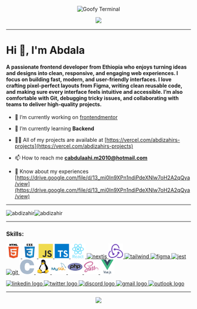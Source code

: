 <!-- 💥 FUNKY ANIMATED HEADING -->
<p align="center">
  <img src="https://readme-typing-svg.herokuapp.com?font=Comic+Sans+MS&size=30&duration=4000&pause=1000&color=00FFAA&background=121212&width=800&lines=Warning%3A+Professional+Goofball+Detected+%F0%9F%A4%A8;console.log(%22Hello+World%22)+%2F%2F+Pls+work;if(amnaCoding)+%7B+pizzaRequired+%3D+true+%7D;404%3A+Seriousness+Not+Found+%F0%9F%98%88" alt="Goofy Terminal">
</p>

<p align="center">
  <img src="https://media3.giphy.com/media/v1.Y2lkPTc5MGI3NjExcnVna24zMnZ3eTk3cXh2ajA2NGNiNHNmNWNxcWRzb2wwd2IxYnd2bSZlcD12MV9pbnRlcm5hbF9naWZfYnlfaWQmY3Q9Zw/EZr27ZbJwmjE9PGyLN/giphy.gif" width="200">
</p>

---

<h1>Hi 👋, I'm Abdala</h1>
<h4>A passionate frontend developer from Ethiopia who enjoys turning ideas and designs into clean, responsive, and engaging web experiences.  
I focus on building fast, modern, and user-friendly interfaces.  
I love crafting pixel-perfect layouts from Figma, writing clean reusable code, and making sure every interface feels intuitive and accessible. I’m also comfortable with Git, debugging tricky issues, and collaborating with teams to deliver high-quality projects.</h4>

- 🔭 I’m currently working on [frontendmentor](https://www.frontendmentor.io/profile/abdizahir)

- 🌱 I’m currently learning **Backend**

- 👨‍💻 All of my projects are available at [https://vercel.com/abdizahirs-projects](https://vercel.com/abdizahirs-projects)

- 📫 How to reach me **cabdulaahi.m2010@hotmail.com**

- 📄 Know about my experiences [https://drive.google.com/file/d/13_mi0In9XPn1ndiPdeXNlw7oH2A2qQya/view](https://drive.google.com/file/d/13_mi0In9XPn1ndiPdeXNlw7oH2A2qQya/view)

---

<!-- GitHub Stats -->
<div>
  <img align="left" src="https://github-readme-stats.vercel.app/api/top-langs?username=abdizahir&show_icons=true&locale=en&layout=compact&theme=dark" alt="abdizahir" />
  <img align="left" src="https://github-readme-stats.vercel.app/api?username=abdizahir&show_icons=true&locale=en&theme=dark" alt="abdizahir" />
</div>

<br clear="both" />
<hr />


<h3 align="left">Skills:</h3>
<p align="left">
  <!-- Frontend Core Skills -->
  <a href="https://www.w3.org/html/" target="_blank" rel="noreferrer">
    <img src="https://raw.githubusercontent.com/devicons/devicon/master/icons/html5/html5-original-wordmark.svg" alt="html5" width="40" height="40"/>
  </a>
  <a href="https://www.w3schools.com/css/" target="_blank" rel="noreferrer">
    <img src="https://raw.githubusercontent.com/devicons/devicon/master/icons/css3/css3-original-wordmark.svg" alt="css3" width="40" height="40"/>
  </a>
  <a href="https://developer.mozilla.org/en-US/docs/Web/JavaScript" target="_blank" rel="noreferrer">
    <img src="https://raw.githubusercontent.com/devicons/devicon/master/icons/javascript/javascript-original.svg" alt="javascript" width="40" height="40"/>
  </a>
  <a href="https://www.typescriptlang.org/" target="_blank" rel="noreferrer">
    <img src="https://raw.githubusercontent.com/devicons/devicon/master/icons/typescript/typescript-original.svg" alt="typescript" width="40" height="40"/>
  </a>
  <a href="https://reactjs.org/" target="_blank" rel="noreferrer">
    <img src="https://raw.githubusercontent.com/devicons/devicon/master/icons/react/react-original-wordmark.svg" alt="react" width="40" height="40"/>
  </a>
  <a href="https://nextjs.org/" target="_blank" rel="noreferrer">
    <img src="https://cdn.worldvectorlogo.com/logos/nextjs-2.svg" alt="nextjs" width="40" height="40"/>
  </a>
  <a href="https://redux.js.org" target="_blank" rel="noreferrer">
    <img src="https://raw.githubusercontent.com/devicons/devicon/master/icons/redux/redux-original.svg" alt="redux" width="40" height="40"/>
  </a>
  <a href="https://tailwindcss.com/" target="_blank" rel="noreferrer">
    <img src="https://www.vectorlogo.zone/logos/tailwindcss/tailwindcss-icon.svg" alt="tailwind" width="40" height="40"/>
  </a>
  <a href="https://www.figma.com/" target="_blank" rel="noreferrer">
    <img src="https://www.vectorlogo.zone/logos/figma/figma-icon.svg" alt="figma" width="40" height="40"/>
  </a>
  <a href="https://jestjs.io" target="_blank" rel="noreferrer">
    <img src="https://www.vectorlogo.zone/logos/jestjsio/jestjsio-icon.svg" alt="jest" width="40" height="40"/>
  </a>
  <a href="https://git-scm.com/" target="_blank" rel="noreferrer">
    <img src="https://www.vectorlogo.zone/logos/git-scm/git-scm-icon.svg" alt="git" width="40" height="40"/>
  </a>

  <!-- Other / Supporting Skills -->
  <a href="https://www.cprogramming.com/" target="_blank" rel="noreferrer">
    <img src="https://raw.githubusercontent.com/devicons/devicon/master/icons/c/c-original.svg" alt="c" width="40" height="40"/>
  </a>
  <a href="https://www.linux.org/" target="_blank" rel="noreferrer">
    <img src="https://raw.githubusercontent.com/devicons/devicon/master/icons/linux/linux-original.svg" alt="linux" width="40" height="40"/>
  </a>
  <a href="https://www.mysql.com/" target="_blank" rel="noreferrer">
    <img src="https://raw.githubusercontent.com/devicons/devicon/master/icons/mysql/mysql-original-wordmark.svg" alt="mysql" width="40" height="40"/>
  </a>
  <a href="https://www.php.net" target="_blank" rel="noreferrer">
    <img src="https://raw.githubusercontent.com/devicons/devicon/master/icons/php/php-original.svg" alt="php" width="40" height="40"/>
  </a>
  <a href="https://sass-lang.com" target="_blank" rel="noreferrer">
    <img src="https://raw.githubusercontent.com/devicons/devicon/master/icons/sass/sass-original.svg" alt="sass" width="40" height="40"/>
  </a>
  <a href="https://vuejs.org/" target="_blank" rel="noreferrer">
    <img src="https://raw.githubusercontent.com/devicons/devicon/master/icons/vuejs/vuejs-original-wordmark.svg" alt="vuejs" width="40" height="40"/>
  </a>
</p>



<div>
  <!-- LinkedIn -->
  <a href="https://www.linkedin.com/in/abdalla-abdi-b74276240/" target="_blank">
    <img src="https://img.shields.io/static/v1?message=LinkedIn&logo=linkedin&label=&color=0077B5&logoColor=white&labelColor=&style=for-the-badge" height="25" alt="linkedin logo" />
  </a>

  <!-- X / Twitter -->
  <a href="https://x.com/abdalahmohamad" target="_blank">
    <img src="https://img.shields.io/static/v1?message=Twitter&logo=twitter&label=&color=1DA1F2&logoColor=white&labelColor=&style=for-the-badge" height="25" alt="twitter logo" />
  </a>

  <!-- Discord -->
  <a href="https://discord.com/users/abdi_35655" target="_blank">
    <img src="https://img.shields.io/static/v1?message=Discord&logo=discord&label=&color=7289DA&logoColor=white&labelColor=&style=for-the-badge" height="25" alt="discord logo" />
  </a>

  <!-- Gmail -->
  <a href="mailto:faarxgalool226@gmail.com">
    <img src="https://img.shields.io/static/v1?message=Gmail&logo=gmail&label=&color=EA4335&logoColor=white&labelColor=&style=for-the-badge" height="25" alt="gmail logo" />
  </a>

  <!-- Outlook -->
  <a href="mailto:cabdulaahi.m2010@hotmail.com">
    <img src="https://img.shields.io/static/v1?message=Outlook&logo=microsoft-outlook&label=&color=0078D4&logoColor=white&labelColor=&style=for-the-badge" height="25" alt="outlook logo" />
  </a>
</div>





---

<p align="center">
  <img src="https://media0.giphy.com/media/v1.Y2lkPTc5MGI3NjExd2szNHFtejR2NnZ6Z25tdTFydmVndHQ5ZzJ0bnowbWs3MDluZjIzdSZlcD12MV9pbnRlcm5hbF9naWZfYnlfaWQmY3Q9Zw/n1dFDLwXu4Qkwy7OJ0/giphy.gif" width="400">
</p>

